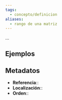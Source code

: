 ```yaml
---
tags:
  - concepto/definicion
aliases:
  - rango de una matriz
---
```

...

## Ejemplos

## Metadatos
- **Referencia**::
- **Localización**::
- **Orden**::
